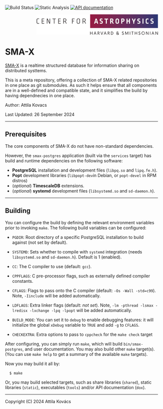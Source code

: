 ![Build Status](https://github.com/Smithsonian/smax/actions/workflows/build.yml/badge.svg)
![Static Analysis](https://github.com/Smithsonian/smax/actions/workflows/check.yml/badge.svg)
<a href="https://smithsonian.github.io/smax-postgres/apidoc/html/files.html">
 ![API documentation](https://github.com/Smithsonian/smax/actions/workflows/dox.yml/badge.svg)
</a>

<picture>
  <source srcset="resources/CfA-logo-dark.png" alt="CfA logo" media="(prefers-color-scheme: dark)"/>
  <source srcset="resources/CfA-logo.png" alt="CfA logo" media="(prefers-color-scheme: light)"/>
  <img src="resources/CfA-logo.png" alt="CfA logo" width="400" height="67" align="right"/>
</picture>
<br clear="all">


# SMA-X

[SMA-X](https://docs.google.com/document/d/1eYbWDClKkV7JnJxv4MxuNBNV47dFXuUWu7C4Ve_YTf0/edit?usp=sharing) is a realtime 
structured database for information sharing on distributed systtems.

This is a meta repository, offering a collection of SMA-X related repositories in one place as git submodules. As such
it helps ensure that all components are in a well-defined and compatible state, and it simplifies the build by having
dependnecies in one place.

Author: Attila Kovacs

Last Updated: 26 September 2024

----------------------------------------------------------------------------------------------------------------------

<a name="prerequisites"></a>
## Prerequisites

The core components of SMA-X do not have non-standard dependencies. 

However, the `smax-postgres` application (built via the `services` target) has build and runtime dependencies on the 
following software:

 - __PostgreSQL__ installation and development files (`libpq.so` and `lipq.fe.h`).
 - __Popt__ development libraries (`libpopt-dev`in Debian, or `popt-devel` in RPM distros)
 - (_optional_) __TimescaleDB__ extensions.
 - (_optional_) __systemd__ development files (`libsystemd.so` and `sd-daemon.h`).

----------------------------------------------------------------------------------------------------------------------

<a name="building"></a>
## Building

You can configure the build by defining the relevant environment variables prior to invoking `make`. The following 
build variables can be configured:

 - `PGDIR`: Root directory of a specific PostgreSQL installation to build against (not set by default).
   
 - `SYSTEMD`: Sets whether to compile with `systemd` integration (needs `libsystemd.so` and `sd-daemon.h`). Default
   is 1 (enabled).
   
 - `CC`: The C compiler to use (default: `gcc`).

 - `CPPFLAGS`: C pre-processor flags, such as externally defined compiler constants.
 
 - `CFLAGS`: Flags to pass onto the C compiler (default: `-Os -Wall -std=c99`). Note, `-Iinclude` will be added 
   automatically.
   
 - `LDFLAGS`: Extra linker flags (default: _not set_). Note, `-lm -pthread -lsmax -lredisx -lxchange -lpq -lpopt` will 
   be added automatically.

 - `BUILD_MODE`: You can set it to `debug` to enable debugging features: it will initialize the global `xDebug` 
   variable to `TRUE` and add `-g` to `CFLAGS`.

 - `CHECKEXTRA`: Extra options to pass to `cppcheck` for the `make check` target
 
After configuring, you can simply run `make`, which will build `bin/smax-postgres`, and user documentation. You may 
also build other `make` target(s). (You can use `make help` to get a summary of the available `make` targets). 

Now you may build it all by:

```bash
  $ make
```

Or, you may build selected targets, such as share libraries (`shared`), static libraries (`static`), executables
(`tools`) and/or API documentation (`dox`).

-----------------------------------------------------------------------------
Copyright (C) 2024 Attila Kovács


